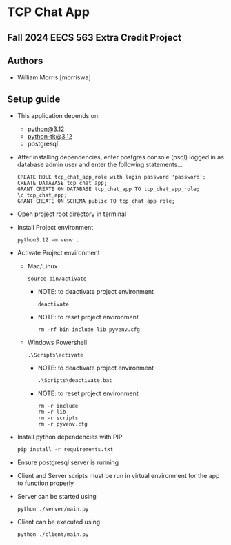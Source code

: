 # TCP Chat App
## Fall 2024 EECS 563 Extra Credit Project

## Authors
- William Morris [morriswa]


## Setup guide

- This application depends on:
  - python@3.12
  - python-tk@3.12
  - postgresql


- After installing dependencies, enter postgres console (psql)
logged in as database admin user and enter the following statements...

      CREATE ROLE tcp_chat_app_role with login password 'password';
      CREATE DATABASE tcp_chat_app;
      GRANT CREATE ON DATABASE tcp_chat_app TO tcp_chat_app_role;
      \c tcp_chat_app;
      GRANT CREATE ON SCHEMA public TO tcp_chat_app_role;
- Open project root directory in terminal
- Install Project environment

      python3.12 -m venv .
- Activate Project environment
    - Mac/Linux

          source bin/activate
        - NOTE: to deactivate project environment

              deactivate
        - NOTE: to reset project environment 

              rm -rf bin include lib pyvenv.cfg
    - Windows Powershell

          .\Scripts\activate
        - NOTE: to deactivate project environment

              .\Scripts\deactivate.bat
        - NOTE: to reset project environment 

              rm -r include
              rm -r lib 
              rm -r scripts
              rm -r pyvenv.cfg
- Install python dependencies with PIP 

      pip install -r requirements.txt
- Ensure postgresql server is running
- Client and Server scripts must be run in virtual environment for the app 
to function properly
- Server can be started using

      python ./server/main.py
- Client can be executed using

      python ./client/main.py
